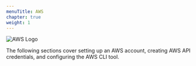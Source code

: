 ```yaml
---
menuTitle: AWS
chapter: true
weight: 1
---
```


![AWS Logo](/images/setup/aws_logo.png)

The following sections cover setting up an AWS account, creating AWS API credentials, and configuring the AWS CLI tool.
